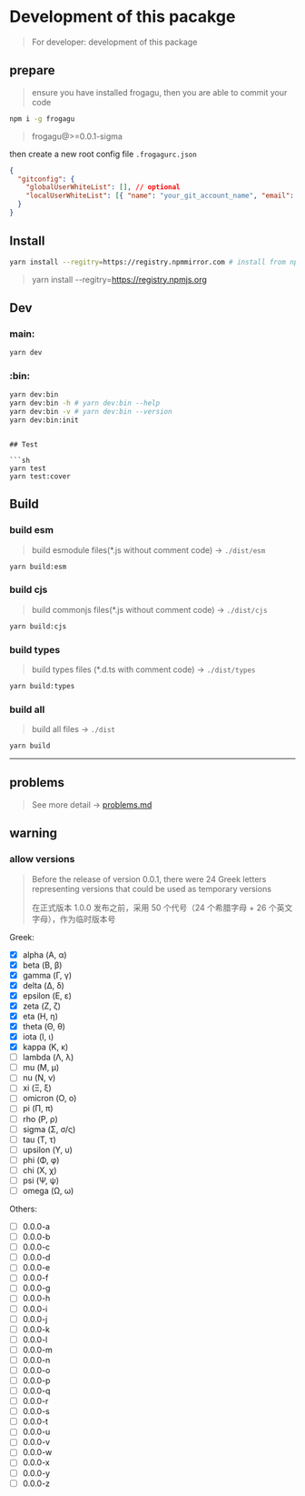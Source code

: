 # Development of this pacakge

> For developer: development of this package

## prepare

> ensure you have installed frogagu, then you are able to commit your code

```sh
npm i -g frogagu
```

> frogagu@>=0.0.1-sigma

then create a new root config file `.frogagurc.json`

```json
{
  "gitconfig": {
    "globalUserWhiteList": [], // optional
    "localUserWhiteList": [{ "name": "your_git_account_name", "email": "your_git_accout_email" }]
  }
}
```

## Install

```sh
yarn install --regitry=https://registry.npmmirror.com # install from npm mirror (china-mirror)
```

> yarn install --regitry=https://registry.npmjs.org

## Dev

### main:

```sh
yarn dev
```

### :bin:

```sh
yarn dev:bin
yarn dev:bin -h # yarn dev:bin --help
yarn dev:bin -v # yarn dev:bin --version
yarn dev:bin:init
```

````

## Test

```sh
yarn test
yarn test:cover
````

## Build

### build esm

> build esmodule files(\*.js without comment code) → `./dist/esm`

```sh
yarn build:esm
```

### build cjs

> build commonjs files(\*.js without comment code) → `./dist/cjs`

```sh
yarn build:cjs
```

### build types

> build types files (\*.d.ts with comment code) → `./dist/types`

```sh
yarn build:types
```

### build all

> build all files → `./dist`

```sh
yarn build
```

---

## problems

> See more detail → [problems.md](./problems.md)

## warning

### allow versions

> Before the release of version 0.0.1, there were 24 Greek letters representing versions that could be used as temporary versions
>
> 在正式版本 1.0.0 发布之前，采用 50 个代号（24 个希腊字母 + 26 个英文字母），作为临时版本号

Greek:

- [x] alpha (Α, α)
- [x] beta (Β, β)
- [x] gamma (Γ, γ)
- [x] delta (Δ, δ)
- [x] epsilon (Ε, ε)
- [x] zeta (Ζ, ζ)
- [x] eta (Η, η)
- [x] theta (Θ, θ)
- [x] iota (Ι, ι)
- [x] kappa (Κ, κ)
- [ ] lambda (Λ, λ)
- [ ] mu (Μ, μ)
- [ ] nu (Ν, ν)
- [ ] xi (Ξ, ξ)
- [ ] omicron (Ο, ο)
- [ ] pi (Π, π)
- [ ] rho (Ρ, ρ)
- [ ] sigma (Σ, σ/ς)
- [ ] tau (Τ, τ)
- [ ] upsilon (Υ, υ)
- [ ] phi (Φ, φ)
- [ ] chi (Χ, χ)
- [ ] psi (Ψ, ψ)
- [ ] omega (Ω, ω)

Others:

- [ ] 0.0.0-a
- [ ] 0.0.0-b
- [ ] 0.0.0-c
- [ ] 0.0.0-d
- [ ] 0.0.0-e
- [ ] 0.0.0-f
- [ ] 0.0.0-g
- [ ] 0.0.0-h
- [ ] 0.0.0-i
- [ ] 0.0.0-j
- [ ] 0.0.0-k
- [ ] 0.0.0-l
- [ ] 0.0.0-m
- [ ] 0.0.0-n
- [ ] 0.0.0-o
- [ ] 0.0.0-p
- [ ] 0.0.0-q
- [ ] 0.0.0-r
- [ ] 0.0.0-s
- [ ] 0.0.0-t
- [ ] 0.0.0-u
- [ ] 0.0.0-v
- [ ] 0.0.0-w
- [ ] 0.0.0-x
- [ ] 0.0.0-y
- [ ] 0.0.0-z
